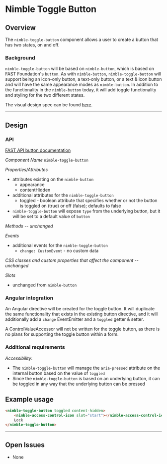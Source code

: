 # Nimble Toggle Button

## Overview

The `nimble-toggle-button` component allows a user to create a button that has two states, on and off.

### Background

`nimble-toggle-button` will be based on `nimble-button`, which is based on FAST Foundation's `button`. As with `nimble-button`, `nimble-toggle-button` will support being an icon-only button, a text-only button, or a text & icon button and will have the same appearance modes as `nimble-button`. In addition to the functionality in the `nimble-button` today, it will add toggle functionality and styling for the two different states.

The visual design spec can be found [here](https://xd.adobe.com/view/8ce280ab-1559-4961-945c-182955c7780b-d9b1/screen/d022d8af-22f4-4bf2-981c-1dc0c61afece/).

---

## Design

### API

[FAST API button documentation](https://github.com/microsoft/fast/blob/6db5ed1a1fa14a1dfab17154fcf005c682fccace/packages/web-components/fast-foundation/src/button/button.spec.md)

*Component Name* `nimble-toggle-button`

*Properties/Attributes*
  - attributes existing on the `nimble-button`
    - appearance
    - contentHidden
  - additional attributes for the `nimble-toggle-button`
    - toggled - boolean attribute that specifies whether or not the button is toggled on (true) or off (false); defaults to false
  - `nimble-toggle-button` will expose `type` from the underlying button, but it will be set to a default value of `button`

*Methods -- unchanged*

*Events*
  - additional events for the `nimble-toggle-button`
    - `change: CustomEvent` - no custom data

*CSS classes and custom properties that affect the component -- unchanged*

*Slots*
  - unchanged from `nimble-button`

### Angular integration

An Angular directive will be created for the toggle button. It will duplicate the same functionality that exists in the existing button directive, and it will additionally add a `change` EventEmitter and a `toggled` getter & setter.

A ControlValueAccessor will not be written for the toggle button, as there is no plans for supporting the toggle button within a form.

### Additional requirements

_Accessibility_:
  - The `nimble-toggle-button` will manage the `aria-pressed` attribute on the internal button based on the value of `toggled`
  - Since the `nimble-toggle-button` is based on an underlying button, it can be toggled in any way that the underlying button can be pressed

## Example usage
```html
<nimble-toggle-button toggled content-hidden>
    <nimble-access-control-icon slot="start"></nimble-access-control-icon>
    Lock
</nimble-toggle-button>
```

---

## Open Issues

- None